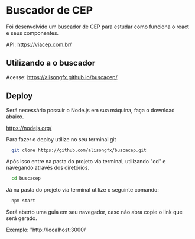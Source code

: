 
# Buscador de CEP

Foi desenvolvido um buscador de CEP para estudar como funciona o react e seus componentes.

API: https://viacep.com.br/


## Utilizando a o buscador
Acesse: https://alisongfx.github.io/buscacep/

## Deploy

Será necessário possuir o Node.js em sua máquina, faça o download abaixo.

https://nodejs.org/

Para fazer o deploy utilize no seu terminal git

```bash
  git clone https://github.com/alisongfx/buscacep.git
```

Após isso entre na pasta do projeto via terminal, utilizando "cd" e navegando através dos diretórios.

```bash
  cd buscacep
```

Já na pasta do projeto via terminal utilize o seguinte comando:
```bash
  npm start
```

Será aberto uma guia em seu navegador, caso não abra copie o link que será gerado.

Exemplo: "http://localhost:3000/




